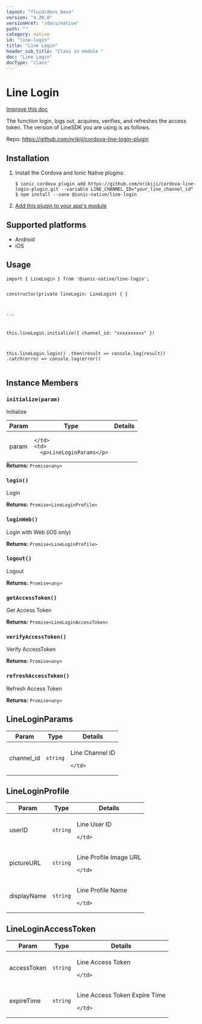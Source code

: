 ```yaml
---
layout: "fluid/docs_base"
version: "4.20.0"
versionHref: "/docs/native"
path: ""
category: native
id: "line-login"
title: "Line Login"
header_sub_title: "Class in module "
doc: "Line Login"
docType: "class"
---
```


<h1 class="api-title">Line Login</h1>

<a class="improve-v2-docs" href="http://github.com/ionic-team/ionic-native/edit/master/src/@ionic-native/plugins/line-login/index.ts#L37">
  Improve this doc
</a>







<p>The function login, logs out, acquires, verifies, and refreshes the access token. The version of LineSDK you are using is as follows.</p>


<p>Repo:
  <a href="https://github.com/nrikiji/cordova-line-login-plugin">
    https://github.com/nrikiji/cordova-line-login-plugin
  </a>
</p>


<h2><a class="anchor" name="installation" href="#installation"></a>Installation</h2>
<ol class="installation">
  <li>Install the Cordova and Ionic Native plugins:<br>
    <pre><code class="nohighlight">$ ionic cordova plugin add https://github.com/nrikiji/cordova-line-login-plugin.git --variable LINE_CHANNEL_ID="your_line_channel_id"
$ npm install --save @ionic-native/line-login
</code></pre>
  </li>
  <li><a href="https://ionicframework.com/docs/native/#Add_Plugins_to_Your_App_Module">Add this plugin to your app's module</a></li>
</ol>



<h2><a class="anchor" name="platforms" href="#platforms"></a>Supported platforms</h2>
<ul>
  <li>Android</li><li>iOS</li>
</ul>






<h2><a class="anchor" name="usage" href="#usage"></a>Usage</h2>
<pre><code class="lang-typescript">import { LineLogin } from &#39;@ionic-native/line-login&#39;;


constructor(private lineLogin: LineLogin) { }

...


this.lineLogin.initialize({ channel_id: &quot;xxxxxxxxxx&quot; })

this.lineLogin.login()
  .then(result =&gt; console.log(result))
  .catch(error =&gt; console.log(error))
</code></pre>








<h2><a class="anchor" name="instance-members" href="#instance-members"></a>Instance Members</h2>
<h3><a class="anchor" name="initialize" href="#initialize"></a><code>initialize(param)</code></h3>


Initialize
<table class="table param-table" style="margin:0;">
  <thead>
  <tr>
    <th>Param</th>
    <th>Type</th>
    <th>Details</th>
  </tr>
  </thead>
  <tbody>
  <tr>
    <td>
      param</td>
    <td>
      
    </td>
    <td>
      <p>LineLoginParams</p>
</td>
  </tr>
  </tbody>
</table>

<div class="return-value" markdown="1">
  <i class="icon ion-arrow-return-left"></i>
  <b>Returns:</b> <code>Promise&lt;any&gt;</code> 
</div><h3><a class="anchor" name="login" href="#login"></a><code>login()</code></h3>




Login


<div class="return-value" markdown="1">
  <i class="icon ion-arrow-return-left"></i>
  <b>Returns:</b> <code>Promise&lt;LineLoginProfile&gt;</code> 
</div><h3><a class="anchor" name="loginWeb" href="#loginWeb"></a><code>loginWeb()</code></h3>




Login with Web
(iOS only)


<div class="return-value" markdown="1">
  <i class="icon ion-arrow-return-left"></i>
  <b>Returns:</b> <code>Promise&lt;LineLoginProfile&gt;</code> 
</div><h3><a class="anchor" name="logout" href="#logout"></a><code>logout()</code></h3>


Logout


<div class="return-value" markdown="1">
  <i class="icon ion-arrow-return-left"></i>
  <b>Returns:</b> <code>Promise&lt;any&gt;</code> 
</div><h3><a class="anchor" name="getAccessToken" href="#getAccessToken"></a><code>getAccessToken()</code></h3>


Get Access Token


<div class="return-value" markdown="1">
  <i class="icon ion-arrow-return-left"></i>
  <b>Returns:</b> <code>Promise&lt;LineLoginAccessToken&gt;</code> 
</div><h3><a class="anchor" name="verifyAccessToken" href="#verifyAccessToken"></a><code>verifyAccessToken()</code></h3>


Verify AccessToken


<div class="return-value" markdown="1">
  <i class="icon ion-arrow-return-left"></i>
  <b>Returns:</b> <code>Promise&lt;any&gt;</code> 
</div><h3><a class="anchor" name="refreshAccessToken" href="#refreshAccessToken"></a><code>refreshAccessToken()</code></h3>


Refresh Access Token


<div class="return-value" markdown="1">
  <i class="icon ion-arrow-return-left"></i>
  <b>Returns:</b> <code>Promise&lt;any&gt;</code> 
</div>





<h2><a class="anchor" name="LineLoginParams" href="#LineLoginParams"></a>LineLoginParams</h2>

<table class="table param-table" style="margin:0;">
  <thead>
  <tr>
    <th>Param</th>
    <th>Type</th>
    <th>Details</th>
  </tr>
  </thead>
  <tbody>
  
  <tr>
    <td>
      channel_id
    </td>
    <td>
      <code>string</code>
    </td>
    <td>
      <p>Line Channel ID</p>

      
    </td>
  </tr>
  
  </tbody>
</table>


<h2><a class="anchor" name="LineLoginProfile" href="#LineLoginProfile"></a>LineLoginProfile</h2>

<table class="table param-table" style="margin:0;">
  <thead>
  <tr>
    <th>Param</th>
    <th>Type</th>
    <th>Details</th>
  </tr>
  </thead>
  <tbody>
  
  <tr>
    <td>
      userID
    </td>
    <td>
      <code>string</code>
    </td>
    <td>
      <p>Line User ID</p>

      
    </td>
  </tr>
  
  <tr>
    <td>
      pictureURL
    </td>
    <td>
      <code>string</code>
    </td>
    <td>
      <p>Line Profile Image URL</p>

      
    </td>
  </tr>
  
  <tr>
    <td>
      displayName
    </td>
    <td>
      <code>string</code>
    </td>
    <td>
      <p>Line Profile Name</p>

      
    </td>
  </tr>
  
  </tbody>
</table>


<h2><a class="anchor" name="LineLoginAccessToken" href="#LineLoginAccessToken"></a>LineLoginAccessToken</h2>

<table class="table param-table" style="margin:0;">
  <thead>
  <tr>
    <th>Param</th>
    <th>Type</th>
    <th>Details</th>
  </tr>
  </thead>
  <tbody>
  
  <tr>
    <td>
      accessToken
    </td>
    <td>
      <code>string</code>
    </td>
    <td>
      <p>Line Access Token</p>

      
    </td>
  </tr>
  
  <tr>
    <td>
      expireTime
    </td>
    <td>
      <code>string</code>
    </td>
    <td>
      <p>Line Access Token Expire Time</p>

      
    </td>
  </tr>
  
  </tbody>
</table>





